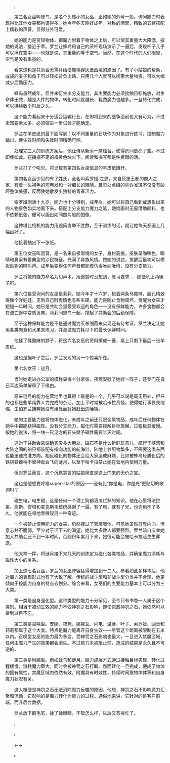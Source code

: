 　　;

　　第三名女巫叫蜂鸟，是名个头矮小的女巫，正如她的外号一般。询问能力时表现得比其他女巫都拘谨得多。她今年冬天刚好成年，对称的酒窝、精致的五官搭配上糯软的声音，显得分外可爱。

　　她的能力是变轻物体，把魔力附着于物体之上后，可以使其重量大大降低，按她的说法，接近于零。罗兰让蜂鸟用自己的茶杯现场演示了一遍后，发现杯子几乎可以浮在空中——也就是说，其重量约等于空气。当然，在这个时代的人们眼里，空气是没有重量的。

　　看来这也是共助会无需补给便能横穿灰堡西境的原因了。有了小姑娘的帮助，成袋的麦子和鱼干可以轻松背负上路，只用几个人就可以携带大量物资，可以大幅减少后勤压力。

　　蜂鸟虽然成年，但并未衍生出分支能力。其主要能力必须接触目标施放，对生命体无效，越是大件的物体，转化时间就越长，耗费魔力也越多。一旦转化完成，可以持续数个时辰之久。

　　这个能力看起来十分适合运输行业，在即将到来的战争面前也大有可为，不过未知要素太多，必须做进一步试验才能确定。

　　罗兰在羊皮纸的最下面写到：以不同重量的石块作为对象进行练习，控制魔力输出，使生效时间和失效时间精确可控。

　　处理完三人的训练方案后，他让侍从新添一座烛台，使得房间更亮了些。不过即使如此。在摇摆不定的橙黄色烛火下。阅读和书写都是件费眼的活。

　　罗兰打了个哈欠。将记载有第四名女巫信息的羊皮纸摊开。

　　第四名女巫少见的有了姓氏，全名叫索罗娅.左恩，来自灰堡王都的商人之家，有着一头褐色的短卷发和一对细长的眼睛。鼻梁处点缀的些许雀斑不仅没有破坏整体美感，反而使她散发出独特的青春活力。

　　索罗娅刚满十九岁，能力也十分特别，成年后，她可以将自己看到或想象出来的人物景色如实地画下来。搭配上分支能力魔力之笔，她绘画时无需借助颜料，也不依赖纸张，便可以画出如同照片般的图像。

　　这种堪比相机的能力用途简直举不胜数，至于训练的话，就让她每天都画上几幅画好了。

　　他接着抽出下一张纸。

　　第五位女巫叫回音，是一名来自极南境的女子，身材高挑，皮肤呈咖啡色，眼睛和鼻梁有着典型的沙民特征。充满了异族风情。按她的讲述，觉醒后最初可以模拟动物的鸣叫声。成年后变得任何声音都能模仿得唯妙唯俏，没有分支能力。

　　罗兰将她的能力命名为幻声术，用途暂时没想到，练习要求……随便吼上两嗓子吧。

　　第六位接受询问的女巫是莉莉，她今年才十六岁，梳着两条马尾辫，面孔精致得像个洋娃娃，见到自己时表情也有些生硬。能力是防止食物腐坏，觉醒为女巫才短短一年时间，她已是共助会里最受欢迎的角色——没有保鲜能力，许多食物都会在流亡途中变质发霉。莉莉同蜂鸟一起，撑起了共助会的后勤保障。

　　至于这种保鲜能力是不是通过魔力灭杀细菌来实现还有待考证，罗兰决定让她用各类肉食和水果来练习，并测试魔力耗尽下的最长保鲜时间。

　　他揉了揉酸麻的脖子，将这六名女巫的资料摞成一叠，桌上只剩下最后一张羊皮纸。

　　这也是据叶子之后，罗兰发现的另一个惊喜所在。

　　第七名女巫：谜月。

　　当时她走进办公室的模样显得十分紧张，夜莺安慰了她好一阵子，还专门在自己耳边简单解释了下缘由。

　　原来谜月的能力在营地里也算得上最差的一个，几乎可以说是毫无用处，担任的也都是些单纯靠人力完成的杂活。加上平时常被哈卡拉责怪，使得她行事畏畏缩缩，生怕罗兰嫌弃她没有用处而将她赶出边陲镇。

　　她的主要能力是将物体磁化，未成年之前还只限金属物品，成年后任何物体在她手中都能获得磁性。没有分支能力，磁化时需要接触目标施展，过程极其缓慢。按她的说法，将一块一尺见方的石头赋予磁性需要半天时间。

　　这对于共助会来说确实没多大用处，磁石不是什么新鲜玩意儿，航行于峡湾和大陆之间的船只都装配有指向功能的航海针。陆地上参照物繁多，不需要这类东西也能迅速找准方向。相反磁化的物体还会给大家造成麻烦，比如被蜂鸟轻质化后的铁锅铁器稍不留神就会飞向谜月，以至于哈卡拉禁止她在营地内使用力量。

　　但对罗兰而言，这个沉默寡言的姑娘简直是送上门来的无价之宝。

　　这也是他想要哼唱super-star的原因——还有比“你是电，你是光”更贴切的歌词吗？

　　磁生电，电生磁，这是任何一个理工狗都滚瓜烂熟的知识。他在心里将法拉第、高斯、安培和麦克斯韦统统感谢了一遍。有了电，就有了光，也许用不了多久，他就能在领地里展现另一种奇迹。

　　一个被禁止使用能力的女巫，仍然撑过了邪魔噬体，可见她虽然自卑内向，但意志并不脆弱，至少对于活下去的渴望，她比大多数人都要强烈。罗兰暗自庆幸她加入共助会还不到一年时间，否则积年累月下来，她很可能会被哈卡拉活生生葬送。

　　他大笔一挥，将谜月接下来几天的训练定为磁化各类物品，并确定魔力消耗与磁性大小的关系。

　　加上这七名女巫，罗兰的女巫阵容猛得增加到十二人。参看如此多样本后，他对魔力的表现形式也有了大致了解。传统的战斗型和非战斗型分类并不合理，他更倾向于按能力自身的特点去划分。综合来看，女巫们的主要能力基本上可以分为三大类。

　　第一类是自身强化型。这种类型的能力十分罕见，至今只有书卷一人属于这个类别。相当于被动生效的能力不受神罚之石影响，即使佩戴神罚之石，她依然可以做到过目不忘。

　　第二类是召唤型。安娜、夜莺、娜娜瓦、闪电、温蒂、叶子、索罗娅、回音和莉莉都属于这个大类。特点是魔力能离开自身生效——尽管这个距离被限制在五米以内。召唤型女巫的能力最为多变，受神罚之石影响也最大，一旦进入禁魔区域，任何由魔力产生的效果都会消失。不过能力未被阻止前，造成的结果是永久且不可逆的。

　　第三类是附魔型。例如蜂鸟和谜月。魔力施展方式通过接触目标实现，转化过程缓慢，消耗魔力颇大，同时会被神罚之石打断。然而转化一旦完成，便成了物体的固有属性，禁魔区域内依然有效，附魔具有时效性，持续时间跟物体体积和自身魔力状况有关。

　　这大概便是神罚之石无法消除魔力反噬的原因，他想，神罚之石不影响魔力汇聚和流动，它影响的是魔力转化为能力的过程。通俗地来讲，它针对的是客户前端，而非后台数据。

　　罗兰放下鹅毛笔，揉了揉眼睛。不管怎么样，以后又有得忙了。

　　;

　　r

　　←→

　　r
